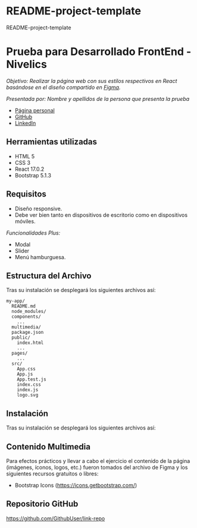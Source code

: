 # README-project-template
README-project-template


# Prueba para Desarrollado FrontEnd - Nivelics

_Objetivo: Realizar la página web con sus estilos respectivos en React basándose en el diseño compartido en [Figma](https://www.figma.com/file/uZxPKPcmFh7or2ln9G6tS0/Prueba-t%C3%A9cnica-2021-Octubre?node-id=0%3A1)._

_Presentada por: Nombre y apellidos de la persona que presenta la prueba_
- [Página personal](https://)
- [GitHub](https://github.com/)
- [LinkedIn](https://www.linkedin.com/)


## Herramientas utilizadas

- HTML 5
- CSS 3
- React 17.0.2
- Bootstrap 5.1.3


## Requisitos

* Diseño responsive.
* Debe ver bien tanto en dispositivos de escritorio como en dispositivos móviles.

_Funcionalidades Plus:_
* Modal
* Slider
* Menú hamburguesa.


## Estructura del Archivo

Tras su instalación se desplegará los siguientes archivos así:

```
my-app/
  README.md
  node_modules/
  components/
    ...
  multimedia/
  package.json
  public/
    index.html
    ...
  pages/
    ...
  src/
    App.css
    App.js
    App.test.js
    index.css
    index.js
    logo.svg
```


## Instalación

Tras su instalación se desplegará los siguientes archivos así:


## Contenido Multimedia

Para efectos prácticos y llevar a cabo el ejercicio el contenido de la página (imágenes, íconos, logos, etc.) fueron tomados del archivo de Figma y los siguientes recursos gratuitos o libres:

- Bootstrap Icons (https://icons.getbootstrap.com/)


## Repositorio GitHub 

https://github.com/GithubUser/link-repo
